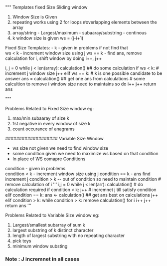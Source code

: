 """
Templates fixed Size Sliding window

1. Window Size is Given
2. repeating works using 2 for loops #overlapping elements between the array
3. array/string - Largest/maximum - subaaray/substring - continous
4. k window size is given
   ws = (j-i+1)

Fixed Size Templates: -
k - given in problems if not find that  
ws < k - increment window size using j
ws == k - find ans, remove calculation for i, shift window by doing i++, j++

i, j = 0
while j < len(array):
calculation() ## do some calculation
if ws < k: # increment j window size
j++
elif ws == k: # k is one possible candidate to be answer
ans = calculation() ## get one ans from calculations # some calcultion to remove i
window size need to maintains so do
i++
j++
return ans

"""

Problems Related to Fixed Size window
eg:

1. max/min subaaray of size k
2. 1st negative in every window of size k
3. count occurance of anagrams

###################
Variable Size Window

- ws size not given we need to find window size
- some condition given we need to maximize ws based on that condition
- In place of WS comapre Conditions

condition - given in problems  
condition < k - increment window size using j
condition == k - ans find increment j
condition > k -- out of condition so need to maintain condition # remove calculation of i
'''
i,j = 0
while j < len(arr):
calculation() # do calculation required
if condition < k:
j++ # incremnet j till satisfy condition
elif condition == k:
ans <- calculation() ## get ans best on calculations
j++
elif condition > k:
while condition > k:
remove calculation() for i
i++
j++
return ans
'''

Problems Related to Variable Size window
eg:

1. Largest/smallest subarray of sum k
2. largest substring of k distinct character
3. length of largest substring with no repeating character
4. pick toys
5. minimum window substing

### Note : J incremnet in all cases
